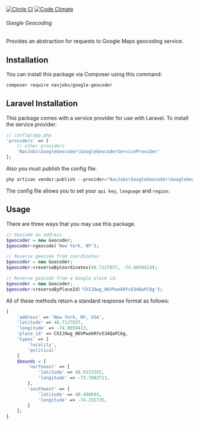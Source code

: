 [![Circle CI](https://circleci.com/gh/ConstructionJobs/google-geocoder.svg?style=shield)](https://circleci.com/gh/ConstructionJobs/google-geocoder)
[![Code Climate](https://codeclimate.com/github/navjobs/google-geocoder/badges/gpa.svg)](https://codeclimate.com/github/navjobs/google-geocoder)

###### Google Geocoding
Provides an abstraction for requests to Google Maps geocoding service.

## Installation
You can install this package via Composer using this command:

```bash
composer require navjobs/google-geocoder
```

## Laravel Installation
This package comes with a service provider for use with Laravel. To install the service provider:

```php
// config/app.php
'providers' => [
    // other providers
    'NavJobs\GoogleGeocoder\GoogleGeocoderServiceProvider'
];
```

Also you must publish the config file:

```php
php artisan vendor:publish --provider="NavJobs\GoogleGeocoder\GoogleGeocoderServiceProvider"
```

The config file allows you to set your `api key`, `language` and `region`.

## Usage

There are three ways that you may use this package.

```php
// Geocode an address
$geocoder = new Geocoder;
$geocoder->geocode('New York, NY');

// Reverse geocode from coordinates
$geocoder = new Geocoder;
$geocoder->reverseByCoordinates(40.7127837, -74.0059413);

// Reverse geocode from a Google place id.
$geocoder = new Geocoder;
$geocoder->reverseByPlaceId('ChIJOwg_06VPwokRYv534QaPC8g');
```

All of these methods return a standard response format as follows:

```php
[
    'address' => 'New York, NY, USA',
    'latitude' => 40.7127837,
    'longitude' => -74.0059413,
    'place_id' => ChIJOwg_06VPwokRYv534QaPC8g,
    'types' => [
        'locality',
        'political'
    ]
    $bounds = [
        'northeast' => [
            'latitude' => 40.9152555,
            'longitude' => -73.7002721,
        ],
        'southwest' => [
            'latitude' => 40.496044,
            'longitude' => -74.255735,
        ]
    ];
}
```
